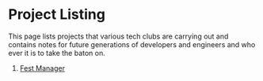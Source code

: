 <!-- TITLE: Projects -->
<!-- SUBTITLE: A quick summary and notes on technical Projects -->

# Project Listing

This page lists projects that various tech clubs are carrying out and contains notes for future generations of developers and engineers and who ever it is to take the baton on.

1. [Fest Manager](/projects/fest-manager)
